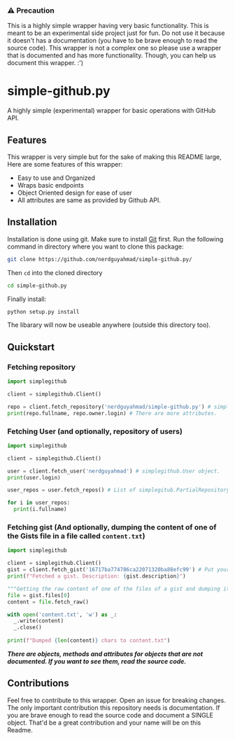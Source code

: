 ### :warning: Precaution

This is a highly simple wrapper having very basic functionality. This is meant to be an experimental side project just for fun. Do not use it because it doesn't has a documentation (you have to be brave enough to read the source code). This wrapper is not a complex one so please use a wrapper that is documented and has more functionality. Though, you can help us document this wrapper. :')

# simple-github.py

A highly simple \(experimental\) wrapper for basic operations with GitHub API.

## Features

This wrapper is very simple but for the sake of making this README large, Here are some features of this wrapper:

* Easy to use and Organized
* Wraps basic endpoints
* Object Oriented design for ease of user
* All attributes are same as provided by Github API.

## Installation
Installation is done using git. Make sure to install [Git](http://git-scm.com/) first. Run the following command in directory where you want to clone this package:
```bash
git clone https://github.com/nerdguyahmad/simple-github.py/
```
Then `cd` into the cloned directory
```bash
cd simple-github.py
```
Finally install:
```bash
python setup.py install
```
The libarary will now be useable anywhere (outside this directory too).

## Quickstart

### Fetching repository
```python
import simplegithub

client = simplegithub.Client()

repo = client.fetch_repository('nerdguyahmad/simple-github.py') # simplegithub.Repository object.
print(repo.fullname, repo.owner.login) # There are more attributes.
```

### Fetching User (and optionally, repository of users)
```python
import simplegithub

client = simplegithub.Client()

user = client.fetch_user('nerdguyahmad') # simplegithub.User object.
print(user.login)

user_repos = user.fetch_repos() # List of simplegitub.PartialRepository objects.

for i in user_repos:
  print(i.fullname)
```

### Fetching gist (And optionally, dumping the content of one of the Gists file in a file called `content.txt`)
```python
import simplegithub

client = simplegithub.Client()
gist = client.fetch_gist('16717ba774786ca22071320ba88efc99') # Put your gist ID here. This returns `simplegithub.Gist` object
print(f"Fetched a gist. Description: {gist.description}")

"""Getting the raw content of one of the files of a gist and dumping it to a file"""
file = gist.files[0]
content = file.fetch_raw()

with open('content.txt', 'w') as _:
  _.write(content)
  _.close()
  
print(f"Dumped {len(content)} chars to content.txt")
```

***There are objects, methods and attributes for objects that are not documented. If you want to see them, read the source code.***

## Contributions

Feel free to contribute to this wrapper. Open an issue for breaking changes. The only important contribution this repository needs is documentation. If you are brave enough to read the source code and document a SINGLE object. That'd be a great contribution and your name will be on this Readme.
